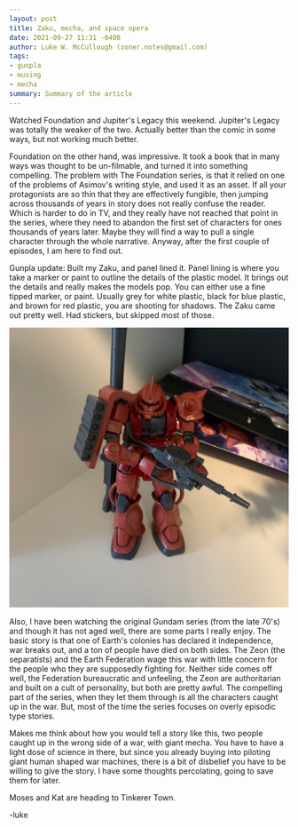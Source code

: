 ```yaml
---
layout: post
title: Zaku, mecha, and space opera
date: 2021-09-27 11:31 -0400
author: Luke W. McCullough (zoner.notes@gmail.com)
tags:
- gunpla
- musing
- mecha
summary: Summary of the article
---
```


Watched Foundation and Jupiter's Legacy this weekend. Jupiter's Legacy was totally the weaker of the two. Actually better than the comic in some ways, but not working much better.

<!--more-->

Foundation on the other hand, was impressive. It took a book that in many ways was thought to be un-filmable, and turned it into something compelling. The problem with The Foundation series, is that it relied on one of the problems of Asimov's writing style, and used it as an asset. If all your protagonists are so thin that they are effectively fungible, then jumping across thousands of years in story does not really confuse the reader. Which is harder to do in TV, and they really have not reached that point in the series, where they need to abandon the first set of characters for ones thousands of years later. Maybe they will find a way to pull a single character through the whole narrative. Anyway, after the first couple of episodes, I am here to find out.

Gunpla update: Built my Zaku, and panel lined it. Panel lining is where you take a marker or paint to outline the details of the plastic model. It brings out the details and really makes the models pop. You can either use a fine tipped marker, or paint. Usually grey for white plastic, black for blue plastic, and brown for red plastic, you are shooting for shadows. The Zaku came out pretty well. Had stickers, but skipped most of those.

![Zaku](/assets/zaku.jpg)

Also, I have been watching the original Gundam series (from the late 70's) and though it has not aged well, there are some parts I really enjoy. The basic story is that one of Earth's colonies has declared it independence, war breaks out, and a ton of people have died on both sides. The Zeon (the separatists) and the Earth Federation wage this war with little concern for the people who they are supposedly fighting for. Neither side comes off well, the Federation bureaucratic and unfeeling, the Zeon are authoritarian and built on a cult of personality, but both are pretty awful. The compelling part of the series, when they let them through is all the characters caught up in the war. But, most of the time the series focuses on overly episodic type stories.

Makes me think about how you would tell a story like this, two people caught up in the wrong side of a war, with giant mecha. You have to have a light dose of science in there, but since you already buying into piloting giant human shaped war machines, there is a bit of disbelief you have to be willing to give the story. I have some thoughts percolating, going to save them for later.

Moses and Kat are heading to Tinkerer Town.

-luke